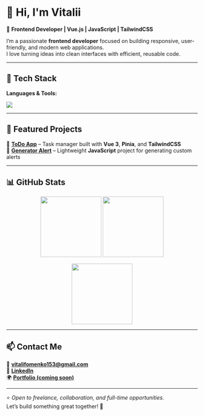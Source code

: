 # 👋 Hi, I'm Vitalii  

🎨 **Frontend Developer | Vue.js | JavaScript | TailwindCSS**

I’m a passionate **frontend developer** focused on building responsive, user-friendly, and modern web applications.  
I love turning ideas into clean interfaces with efficient, reusable code.

---

## 🧠 Tech Stack

**Languages & Tools:**

<p align="left">
  <img src="https://skillicons.dev/icons?i=html,css,js,vue,tailwind,git,vite,figma,python" />
</p>

---

## 🚀 Featured Projects

🔹 [**ToDo App**](https://github.com/F0m1k23/toDo) – Task manager built with **Vue 3**, **Pinia**, and **TailwindCSS**  
🔹 [**Generator Alert**](https://github.com/F0m1k23/generatorAlert) – Lightweight **JavaScript** project for generating custom alerts  

---

## 📊 GitHub Stats

<p align="center">
  <img src="https://github-readme-stats.vercel.app/api?username=F0m1k23&show_icons=true&theme=tokyonight" height="160" />
  <img src="https://github-readme-streak-stats.herokuapp.com/?user=F0m1k23&theme=tokyonight" height="160" />
</p>

<p align="center">
  <img src="https://github-readme-stats.vercel.app/api/top-langs/?username=F0m1k23&layout=compact&theme=tokyonight" height="160" />
</p>

---

## 📫 Contact Me

📧 **vitalifomenko153@gmail.com**  
💼 [**LinkedIn**](https://www.linkedin.com/in/vitalii-fomenko-340b8738a/)  
🌍 [**Portfolio (coming soon)**](#)

---

⭐ *Open to freelance, collaboration, and full-time opportunities.*  
Let’s build something great together! 🚀
